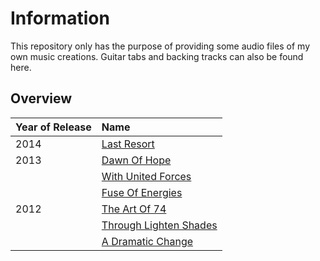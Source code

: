 # Information
This repository only has the purpose of providing some audio files of my own music creations.
Guitar tabs and backing tracks can also be found here.

## Overview
| Year of Release | Name                                                  |
| :-------------- | :---------------------------------------------------- |
| 2014            | [Last Resort](2014_LastResort/)                       |
| 2013            | [Dawn Of Hope](2013_DawnOfHope/)                      |
|                 | [With United Forces](2013_WithUnitedForces/)          |
|                 | [Fuse Of Energies](2013_FuseOfEnergies/)              |
| 2012            | [The Art Of 74](2012_TheArtOf74/)                     |
|                 | [Through Lighten Shades](2012_ThroughLightenShades/)  |
|                 | [A Dramatic Change](2012_ADramaticChange/)            |
